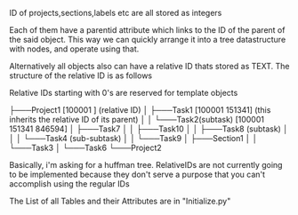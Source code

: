 


















ID of projects,sections,labels etc are all stored as integers

Each of them have a parentid attribute which links to the ID of the parent of the said object.
This way we can quickly arrange it into a tree datastructure with nodes, and operate using that.

Alternatively all objects also can have a relative ID thats stored as TEXT.
The structure of the relative ID is as follows

Relative IDs starting with 0's are reserved for template objects

├───Project1    [100001 ] (relative ID)
│   ├───Task1   [100001 151341] (this inherits the relative ID of its parent)
│   │   └───Task2(subtask) [100001 151341 846594]
│   ├───Task7
│   │   ├───Task10
│   │   ├───Task8 (subtask)
│   │   │   └───Task4     (sub-subtask) 
│   │   └───Task9
│   ├───Section1
│   │   └───Task3
│   └───Task6
└───Project2

Basically, i'm asking for a huffman tree.
RelativeIDs are not currently going to be implemented because they don't serve a purpose that you can't accomplish using the regular IDs

The List of all Tables and their Attributes are in "Initialize.py"
